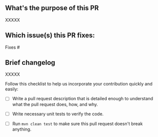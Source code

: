 ## What's the purpose of this PR

XXXXX

## Which issue(s) this PR fixes:
Fixes #

## Brief changelog

XXXXX

Follow this checklist to help us incorporate your contribution quickly and easily:

- [ ] Write a pull request description that is detailed enough to understand what the pull request does, how, and why.
- [ ] Write necessary unit tests to verify the code.
- [ ] Run `mvn clean test` to make sure this pull request doesn't break anything.

